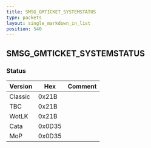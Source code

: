 ```yaml
---
title: SMSG_GMTICKET_SYSTEMSTATUS
type: packets
layout: single_markdown_in_list
position: 540
---
```


## SMSG_GMTICKET_SYSTEMSTATUS

### Status

Version    | Hex        | Comment
---------- | ---------- | ---------- 
Classic    | 0x21B      | 
TBC        | 0x21B      | 
WotLK      | 0x21B      | 
Cata       | 0x0D35     | 
MoP        | 0x0D35     | 